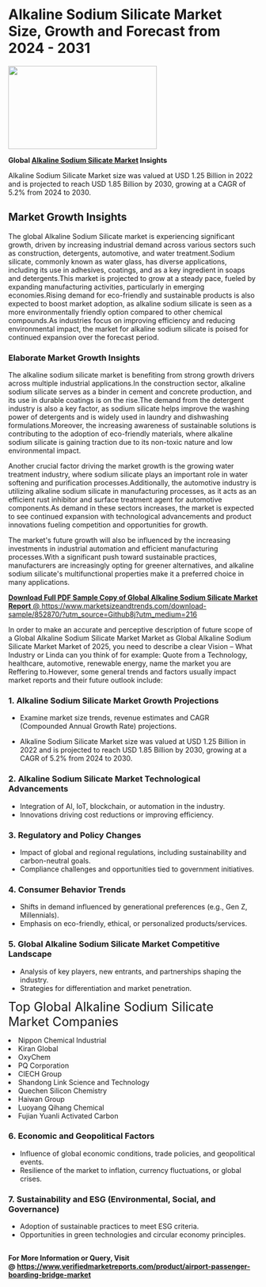 <H1>Alkaline Sodium Silicate Market Size, Growth and Forecast from 2024 - 2031</H1><img class="aligncenter size-medium wp-image-584254" src="https://thirdeyenews.in/wp-content/uploads/2024/09/Global-Market-Research-300x168.jpeg" alt="" width="300" height="168" /><p><strong>Global&nbsp;<a href="https://www.marketsizeandtrends.com/download-sample/852870/?utm_source=Github8j?utm_medium=216">Alkaline Sodium Silicate Market</a> Insights</strong></p><p>Alkaline Sodium Silicate Market size was valued at USD 1.25 Billion in 2022 and is projected to reach USD 1.85 Billion by 2030, growing at a CAGR of 5.2% from 2024 to 2030.</p><p><h2>Market Growth Insights</h2> <p>The global Alkaline Sodium Silicate market is experiencing significant growth, driven by increasing industrial demand across various sectors such as construction, detergents, automotive, and water treatment.Sodium silicate, commonly known as water glass, has diverse applications, including its use in adhesives, coatings, and as a key ingredient in soaps and detergents.This market is projected to grow at a steady pace, fueled by expanding manufacturing activities, particularly in emerging economies.Rising demand for eco-friendly and sustainable products is also expected to boost market adoption, as alkaline sodium silicate is seen as a more environmentally friendly option compared to other chemical compounds.As industries focus on improving efficiency and reducing environmental impact, the market for alkaline sodium silicate is poised for continued expansion over the forecast period.</p> <p><a href="#"></a></p> <h3>Elaborate Market Growth Insights</h3> <p>The alkaline sodium silicate market is benefiting from strong growth drivers across multiple industrial applications.In the construction sector, alkaline sodium silicate serves as a binder in cement and concrete production, and its use in durable coatings is on the rise.The demand from the detergent industry is also a key factor, as sodium silicate helps improve the washing power of detergents and is widely used in laundry and dishwashing formulations.Moreover, the increasing awareness of sustainable solutions is contributing to the adoption of eco-friendly materials, where alkaline sodium silicate is gaining traction due to its non-toxic nature and low environmental impact.</p> <p>Another crucial factor driving the market growth is the growing water treatment industry, where sodium silicate plays an important role in water softening and purification processes.Additionally, the automotive industry is utilizing alkaline sodium silicate in manufacturing processes, as it acts as an efficient rust inhibitor and surface treatment agent for automotive components.As demand in these sectors increases, the market is expected to see continued expansion with technological advancements and product innovations fueling competition and opportunities for growth.</p> <p>The market's future growth will also be influenced by the increasing investments in industrial automation and efficient manufacturing processes.With a significant push toward sustainable practices, manufacturers are increasingly opting for greener alternatives, and alkaline sodium silicate's multifunctional properties make it a preferred choice in many applications.</p> <p><a href="#"></p><p><span class=""><strong>Download Full PDF Sample Copy of Global Alkaline Sodium Silicate Market Report</strong> @ <a href="https://www.marketsizeandtrends.com/download-sample/852870/?utm_source=Github8j?utm_medium=216" target="_blank">https://www.marketsizeandtrends.com/download-sample/852870/?utm_source=Github8j?utm_medium=216</a></span></p><p>In order to make an accurate and perceptive description of future scope of a Global&nbsp;Alkaline Sodium Silicate Market Market as Global&nbsp;Alkaline Sodium Silicate Market Market of 2025, you need to describe a clear Vision &ndash; What Industry or Linda can you think of for example: Quote from a Technology, healthcare, automotive, renewable energy, name the market you are Reffering to.However, some general trends and factors usually impact market reports and their future outlook include:</p><h3>1.&nbsp;<strong>Alkaline Sodium Silicate Market Growth Projections</strong></h3><ul><li>Examine market size trends, revenue estimates and CAGR (Compounded Annual Growth Rate) projections.</li><li><p>Alkaline Sodium Silicate Market size was valued at USD 1.25 Billion in 2022 and is projected to reach USD 1.85 Billion by 2030, growing at a CAGR of 5.2% from 2024 to 2030.</p></li></ul><h3>2.&nbsp;<strong>Alkaline Sodium Silicate Market Technological Advancements</strong></h3><ul><li>Integration of AI, IoT, blockchain, or automation in the industry.</li><li>Innovations driving cost reductions or improving efficiency.</li></ul><h3>3.&nbsp;<strong>Regulatory and Policy Changes</strong></h3><ul><li>Impact of global and regional regulations, including sustainability and carbon-neutral goals.</li><li>Compliance challenges and opportunities tied to government initiatives.</li></ul><h3>4.&nbsp;<strong>Consumer Behavior Trends</strong></h3><ul><li>Shifts in demand influenced by generational preferences (e.g., Gen Z, Millennials).</li><li>Emphasis on eco-friendly, ethical, or personalized products/services.</li></ul><h3>5.&nbsp;<strong>Global Alkaline Sodium Silicate Market Competitive Landscape</strong></h3><ul><li>Analysis of key players, new entrants, and partnerships shaping the industry.</li><li>Strategies for differentiation and market penetration.</li></ul><p data-pm-slice="1 1 []"><span style="color: inherit; font-family: inherit; font-size: 25px;">Top Global Alkaline Sodium Silicate Market Companies</span></p><div class="" data-test-id=""><p><li>Nippon Chemical Industrial</li><li> Kiran Global</li><li> OxyChem</li><li> PQ Corporation</li><li> CIECH Group</li><li> Shandong Link Science and Technology</li><li> Quechen Silicon Chemistry</li><li> Haiwan Group</li><li> Luoyang Qihang Chemical</li><li> Fujian Yuanli Activated Carbon</li></p></div><h3>6.&nbsp;<strong>Economic and Geopolitical Factors</strong></h3><ul><li>Influence of global economic conditions, trade policies, and geopolitical events.</li><li>Resilience of the market to inflation, currency fluctuations, or global crises.</li></ul><h3>7.&nbsp;<strong>Sustainability and ESG (Environmental, Social, and Governance)</strong></h3><ul><li>Adoption of sustainable practices to meet ESG criteria.</li><li>Opportunities in green technologies and circular economy principles.</li></ul><h2><strong style="font-size: 14px;">For More Information or Query, Visit @&nbsp;</strong><a style="background-color: #ffffff; font-size: 14px;" href="https://www.marketsizeandtrends.com/report/alkaline-sodium-silicate-market/" target="_blank">https://www.verifiedmarketreports.com/product/airport-passenger-boarding-bridge-market</a></h2>